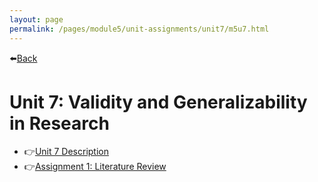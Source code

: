 ```yaml
---
layout: page
permalink: /pages/module5/unit-assignments/unit7/m5u7.html
---
```


⬅️[Back](/pages/module5.html)

# Unit 7: Validity and Generalizability in Research

- 👉[Unit 7 Description](/pages/module5/unit-assignments/unit7/m5u7-description.html)
- 👉[Assignment 1: Literature Review](/pages/module5/unit-assignments/unit7/.html)

